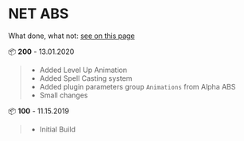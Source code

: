 # NET ABS

What done, what not: [see on this page](https://github.com/KageDesu/AlphaNET/wiki/NET-ABS)

📦 **200** - 13.01.2020  
> - Added Level Up Animation  
> - Added Spell Casting system  
> - Added plugin parameters group `Animations` from Alpha ABS      
> - Small changes  

📦 **100** - 11.15.2019
> - Initial Build

